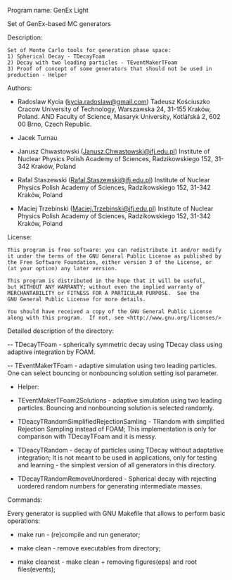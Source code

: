 
Program name: GenEx Light

Set of GenEx-based MC generators


Description:
	
	Set of Monte Carlo tools for generation phase space:
	1) Spherical Decay - TDecayFoam
	2) Decay with two leading particles - TEventMakerTFoam
	3) Proof of concept of some generators that should not be used in production - Helper


Authors: 

- Radoslaw Kycia (kycia.radoslaw@gmail.com)
Tadeusz Kościuszko Cracow University of Technology,
Warszawska 24, 31-155 Kraków, Poland.
AND
Faculty of Science, Masaryk University,
Kotlářská 2, 602 00 Brno, Czech Republic.

- Jacek Turnau

- Janusz Chwastowski (Janusz.Chwastowski@ifj.edu.pl)
Institute of Nuclear Physics Polish Academy of Sciences,
Radzikowskiego 152, 31-342 Kraków, Poland

- Rafal Staszewski (Rafal.Staszewski@ifj.edu.pl)
Institute of Nuclear Physics Polish Academy of Sciences,
Radzikowskiego 152, 31-342 Kraków, Poland

- Maciej Trzebinski (Maciej.Trzebinski@ifj.edu.pl)
Institute of Nuclear Physics Polish Academy of Sciences,
Radzikowskiego 152, 31-342 Kraków, Poland



License:

	This program is free software: you can redistribute it and/or modify
    it under the terms of the GNU General Public License as published by
    the Free Software Foundation, either version 3 of the License, or
    (at your option) any later version.

    This program is distributed in the hope that it will be useful,
    but WITHOUT ANY WARRANTY; without even the implied warranty of
    MERCHANTABILITY or FITNESS FOR A PARTICULAR PURPOSE.  See the
    GNU General Public License for more details.

    You should have received a copy of the GNU General Public License
    along with this program.  If not, see <http://www.gnu.org/licenses/>



Detailed description of the directory:

-- TDecayTFoam - spherically symmetric decay using TDecay class using adaptive integration by FOAM.

-- TEventMakerTFoam - adaptive simulation using two leading particles. One can select bouncing or nonbouncing solution setting isol parameter.

- Helper:

- TEventMakerTFoam2Solutions - adaptive simulation using two leading particles. Bouncing and nonbouncing solution is selected randomly.


- TDeacyTRandomSimplifiedRejectionSamling - TRandom with simplified Rejection Sampling instead of FOAM; This implementation is only for comparison with TDecayTFoam and it is messy.

- TDeacyTRandom - decay of particles using TDecay without adaptative integration; It is not meant to be used in applications, only for testing and learning - the simplest version of all generators in this directory.

- TDecayTRandomRemoveUnordered  - Spherical decay with rejecting uordered random numbers for generating intermediate masses.



Commands:

Every generator is supplied with GNU Makefile that allows to perform basic operations:

- make run - (re)compile and run generator;

- make clean - remove executables from directory;

- make cleanest - make clean + removing figures(eps) and root files(events);



